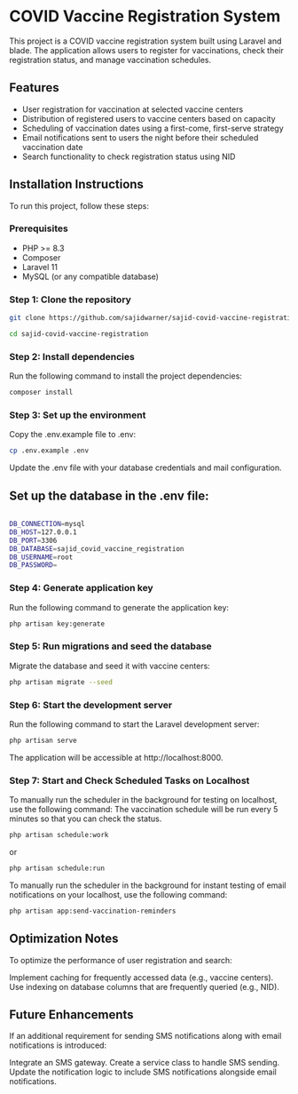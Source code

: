 # COVID Vaccine Registration System

This project is a COVID vaccine registration system built using Laravel and blade. The application allows users to register for vaccinations, check their registration status, and manage vaccination schedules.

## Features

- User registration for vaccination at selected vaccine centers
- Distribution of registered users to vaccine centers based on capacity
- Scheduling of vaccination dates using a first-come, first-serve strategy
- Email notifications sent to users the night before their scheduled vaccination date
- Search functionality to check registration status using NID

## Installation Instructions

To run this project, follow these steps:

### Prerequisites

- PHP >= 8.3
- Composer
- Laravel 11
- MySQL (or any compatible database)

### Step 1: Clone the repository

```bash
git clone https://github.com/sajidwarner/sajid-covid-vaccine-registration.git
```
```bash
cd sajid-covid-vaccine-registration
```

### Step 2: Install dependencies
Run the following command to install the project dependencies:



```bash
composer install
```

### Step 3: Set up the environment

Copy the .env.example file to .env:

```bash
cp .env.example .env
```
Update the .env file with your database credentials and mail configuration.


## Set up the database in the .env file:


```bash

DB_CONNECTION=mysql
DB_HOST=127.0.0.1
DB_PORT=3306
DB_DATABASE=sajid_covid_vaccine_registration
DB_USERNAME=root
DB_PASSWORD=

```


### Step 4: Generate application key
Run the following command to generate the application key:


```bash
php artisan key:generate
```


### Step 5: Run migrations and seed the database
Migrate the database and seed it with vaccine centers:


```bash
php artisan migrate --seed
```

### Step 6: Start the development server
Run the following command to start the Laravel development server:


```bash
php artisan serve
```
The application will be accessible at http://localhost:8000.


### Step 7: Start and Check Scheduled Tasks on Localhost
To manually run the scheduler in the background for testing on localhost, use the following command:
The vaccination schedule will be run every 5 minutes so that you can check the status.


```bash
php artisan schedule:work
```
or 
```bash
php artisan schedule:run
```

To manually run the scheduler in the background for instant testing of email notifications on your localhost, use the following command:

```bash
php artisan app:send-vaccination-reminders
```

## Optimization Notes
To optimize the performance of user registration and search:

Implement caching for frequently accessed data (e.g., vaccine centers).
Use indexing on database columns that are frequently queried (e.g., NID).


## Future Enhancements
If an additional requirement for sending SMS notifications along with email notifications is introduced:

Integrate an SMS gateway.
Create a service class to handle SMS sending.
Update the notification logic to include SMS notifications alongside email notifications.
